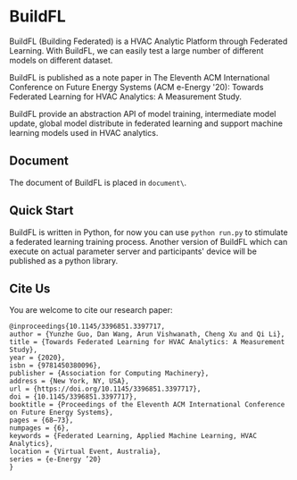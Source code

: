 # BuildFL

BuildFL (Building Federated) is a HVAC Analytic Platform through Federated Learning. With BuildFL, we can easily test a large number of different models on different dataset.

BuildFL is published as a note paper in The Eleventh ACM International Conference on Future Energy Systems (ACM e-Energy '20): Towards Federated Learning for HVAC Analytics: A Measurement Study.

BuildFL provide an abstraction API of model training, intermediate model update, global model distribute in federated learning and support machine learning models used in HVAC analytics.

## Document 

The document of BuildFL is placed in `document\`.


## Quick Start

BuildFL is written in Python,  for now you can use `python run.py` to stimulate a federated learning training process. 
Another version of BuildFL which can execute on actual parameter server and participants' device will be published as a python library.


## Cite Us

You are welcome to cite our research paper:

```
@inproceedings{10.1145/3396851.3397717,
author = {Yunzhe Guo, Dan Wang, Arun Vishwanath, Cheng Xu and Qi Li},
title = {Towards Federated Learning for HVAC Analytics: A Measurement Study},
year = {2020},
isbn = {9781450380096},
publisher = {Association for Computing Machinery},
address = {New York, NY, USA},
url = {https://doi.org/10.1145/3396851.3397717},
doi = {10.1145/3396851.3397717},
booktitle = {Proceedings of the Eleventh ACM International Conference on Future Energy Systems},
pages = {68–73},
numpages = {6},
keywords = {Federated Learning, Applied Machine Learning, HVAC Analytics},
location = {Virtual Event, Australia},
series = {e-Energy ’20}
}
```
